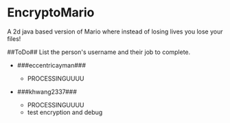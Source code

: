 # EncryptoMario
A 2d java based version of Mario where instead of losing lives you lose your files!

##ToDo##
List the person's username and their job to complete.

- ###eccentricayman###
  - PROCESSINGUUUU

- ###khwang2337###
  - PROCESSINGUUUU
  - test encryption and debug